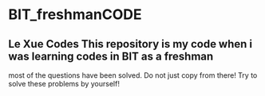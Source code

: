 # BIT_freshmanCODE
Le Xue Codes
This repository is my code when i was learning codes in BIT as a freshman
---
most of the questions have been solved.
Do not just copy from there!
Try to solve these problems by yourself!
